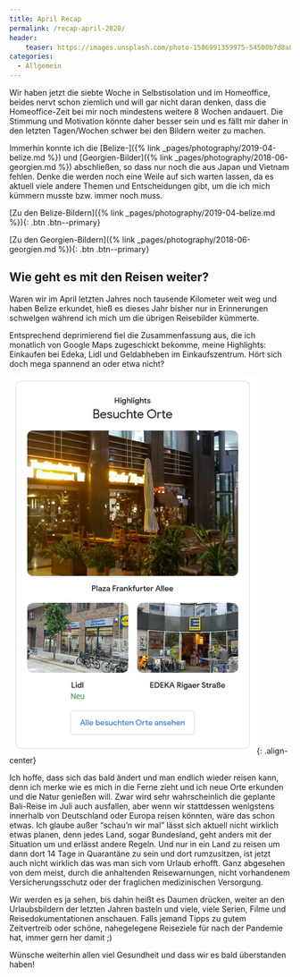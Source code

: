 ```yaml
---
title: April Recap
permalink: /recap-april-2020/
header:
    teaser: https://images.unsplash.com/photo-1586991359975-54500b7d8a86?ixlib=rb-1.2.1&ixid=eyJhcHBfaWQiOjEyMDd9&auto=format&fit=crop&w=500&q=80
categories:
  - Allgemein
---
```


Wir haben jetzt die siebte Woche in Selbstisolation und im Homeoffice, beides nervt schon ziemlich und will gar nicht daran denken, 
dass die Homeoffice-Zeit bei mir noch mindestens weitere 8 Wochen andauert. 
Die Stimmung und Motivation könnte daher besser sein und es fällt mir daher in den letzten Tagen/Wochen schwer 
bei den Bildern weiter zu machen.

Immerhin konnte ich die [Belize-]({% link _pages/photography/2019-04-belize.md %}) und 
[Georgien-Bilder]({% link _pages/photography/2018-06-georgien.md %}) abschließen, so dass nur noch die aus Japan und Vietnam fehlen. 
Denke die werden noch eine Weile auf sich warten lassen, da es aktuell viele andere Themen und Entscheidungen gibt, 
um die ich mich kümmern musste bzw. immer noch muss.

[Zu den Belize-Bildern]({% link _pages/photography/2019-04-belize.md %}){: .btn .btn--primary}

[Zu den Georgien-Bildern]({% link _pages/photography/2018-06-georgien.md %}){: .btn .btn--primary}


## Wie geht es mit den Reisen weiter?

Waren wir im April letzten Jahres noch tausende Kilometer weit weg und haben Belize erkundet, 
hieß es dieses Jahr bisher nur in Erinnerungen schwelgen während ich mich um die übrigen Reisebilder kümmerte.

Entsprechend deprimierend fiel die Zusammenfassung aus, die ich monatlich von Google Maps zugeschickt bekomme, 
meine Highlights: Einkaufen bei Edeka, Lidl und Geldabheben im Einkaufszentrum. 
Hört sich doch mega spannend an oder etwa nicht?

![image-center](/assets/2020-05-10-april-recap/maps-highlights.jpg){: .align-center}

Ich hoffe, dass sich das bald ändert und man endlich wieder reisen kann, denn ich merke wie es mich in die Ferne zieht 
und ich neue Orte erkunden und die Natur genießen will. Zwar wird sehr wahrscheinlich die geplante Bali-Reise im Juli auch ausfallen, 
aber wenn wir stattdessen wenigstens innerhalb von Deutschland oder Europa reisen könnten, wäre das schon etwas.
Ich glaube außer “schau’n wir mal” lässt sich aktuell nicht wirklich etwas planen, denn jedes Land, sogar Bundesland, 
geht anders mit der Situation um und erlässt andere Regeln. Und nur in ein Land zu reisen um dann dort 14 Tage in Quarantäne zu sein 
und dort rumzusitzen, ist jetzt auch nicht wirklich das was man sich vom Urlaub erhofft. Ganz abgesehen von dem meist, 
durch die anhaltenden Reisewarnungen, nicht vorhandenem Versicherungsschutz oder der fraglichen medizinischen Versorgung.

Wir werden es ja sehen, bis dahin heißt es Daumen drücken, weiter an den Urlaubsbildern der letzten Jahren basteln und viele, 
viele Serien, Filme und Reisedokumentationen anschauen. 
Falls jemand Tipps zu gutem Zeitvertreib oder schöne, nahegelegene Reiseziele für nach der Pandemie hat, immer gern her damit ;)

Wünsche weiterhin allen viel Gesundheit und dass wir es bald überstanden haben!
